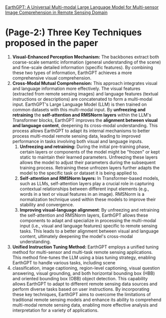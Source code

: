 [EarthGPT: A Universal Multi-modal Large Language Model for Multi-sensor Image Comprehension in Remote Sensing Domain](https://arxiv.org/abs/2401.16822#:~:text=Multi-modal%20large%20language%20models,still%20in%20the%20infant%20stage.)

# (Page-2:) Three Key Techniques proposed in the paper
1. **Visual-Enhanced Perception Mechanism:** The backbones extract both coarse-scale semantic information (general understanding of the scene) and fine-scale detailed information (specific features). By combining these two types of information, EarthGPT achieves a more comprehensive visual comprehension.
2. **Cross-Modal Mutual Comprehension:** This approach integrates visual and language information more effectively. The visual features (extracted from remote sensing images) and language features (textual instructions or descriptions) are concatenated to form a multi-modal input. EarthGPT's Large Language Model (LLM) is then trained on common datasets with this multi-modal input. By **unfreezing and retraining** the **self-attention and RMSNorm layers** within the LLM's Transformer blocks, EarthGPT improves the **alignment between visual and language content**, deepening its cross-modal understanding.
   This process allows EarthGPT to adapt its internal mechanisms to better process multi-modal remote sensing data, leading to improved performance in tasks involving both visual and language inputs.
	1. **Unfreezing and retraining:** During the initial pre-training phase, certain layers or components of the model might be "frozen" or kept static to maintain their learned parameters. Unfreezing these layers allows the model to adjust their parameters during the subsequent training process. Retraining these unfrozen layers further adapts the model to the specific task or dataset it is being applied to.
	2. **Self-attention and RMSNorm layers:** In Transformer-based models, such as LLMs, self-attention layers play a crucial role in capturing contextual relationships between different input elements (e.g., words in a text or visual features in an image). RMSNorm is a normalization technique used within these models to improve their stability and convergence.
	3. **Improving visual-language alignment**: By unfreezing and retraining the self-attention and RMSNorm layers, EarthGPT allows these components to adapt and specialize in processing the multi-modal input (i.e., visual and language features) specific to remote sensing tasks. This leads to a better alignment between visual and language content, ultimately deepening the model's cross-modal understanding.
3. **Unified Instruction Tuning Method:** EarthGPT employs a unified tuning method for multi-sensor and multi-task remote sensing applications. This method fine-tunes the LLM using a bias tuning strategy, enabling EarthGPT to handle various tasks, including scene
4. classification, image captioning, region-level captioning, visual question answering, visual grounding, and both horizontal bounding box (HBB) and oriented bounding box (OBB) object detection. This capability allows EarthGPT to adapt to different remote sensing data sources and perform diverse tasks based on user instructions.
By incorporating these key techniques, EarthGPT aims to overcome the limitations of traditional remote sensing models and enhance its ability to comprehend multi-modal remote sensing data, enabling more effective analysis and interpretation for a variety of applications.